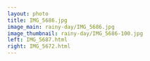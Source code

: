 ```yaml
---
layout: photo
title: IMG_5686.jpg
image_main: rainy-day/IMG_5686.jpg
image_thumbnail: rainy-day/IMG_5686-100.jpg
left: IMG_5687.html
right: IMG_5672.html
---
```

